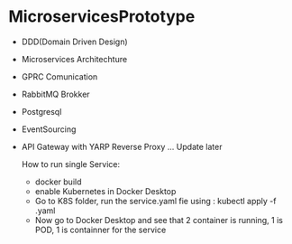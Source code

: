 # MicroservicesPrototype

- DDD(Domain Driven Design)
- Microservices Architechture
- GPRC Comunication
- RabbitMQ Brokker
- Postgresql
- EventSourcing
- API Gateway with YARP Reverse Proxy
  ... Update later


  How to run single Service:
  - docker build
  - enable Kubernetes in Docker Desktop
  - Go to K8S folder, run the service.yaml fie using : kubectl apply -f <file-name>.yaml
  - Now go to Docker Desktop and see that 2 container is running, 1 is POD, 1 is containner for the service

